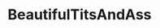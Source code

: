 ---
title: BeautifulTitsAndAss
crosslinks:
- livven
- MassiveTitsnAss
- Hot_Women_Gifs
- LittleCaprice
- CarlottaChampagne
- Ashe_Maree
- KatyaClover
- NSFW_GIF
- AnnaTatu
- AlisonAngel
- Ashlynn_Brooke
- Rapunzel
- Carisha
- TheRedFox
- MilaAzul
- miela
- Rhian_Sugden
- RealGirls
- EmilyBloom
- me_irl
---